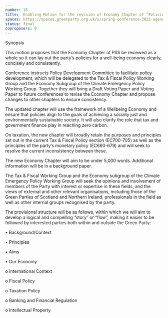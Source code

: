 ```yaml
---
number: 18
title: 	Enabling Motion for the revision of Economy Chapter of ‘Policies for a Sustainable Society’ (PSS)
spaces: https://spaces.greenparty.org.uk/s/spring-conference-2021-agenda-forum2/?contentId=78086
status: final
coproposers: 0
---
```

Synopsis


This motion proposes that the Economy Chapter of PSS be reviewed as a whole so it can lay out the party’s policies for a well-being economy clearly, concisely and consistently.


Conference instructs Policy Development Committee to facilitate policy development, which will be delegated to the Tax & Fiscal Policy Working Group and the Economy Subgroup of the Climate Emergency Policy Working Group. Together they will bring a Draft Voting Paper and Voting Paper to future conferences to revise the Economy Chapter and propose changes to other chapters to ensure consistency.


The updated chapter will use the framework of a Wellbeing Economy and ensure that policies align to the goals of achieving a socially just and environmentally sustainable society. It will also clarify the role that tax and government finance play in reaching zero carbon.


On taxation, the new chapter will broadly retain the purposes and principles set out in the current Tax & Fiscal Policy section (EC700-705) as well as the principles of the party’s monetary policy (EC660-679) and will seek to resolve the current inconsistency between these.


The new Economy Chapter will aim to be under 5,000 words. Additional information will be in a background paper.


The Tax & Fiscal Working Group and the Economy subgroup of the Climate Emergency Policy Working Group will seek the opinions and involvement of members of the Party with interest or expertise in these fields, and the views of external and other relevant organisations, including those of the Green Parties of Scotland and Northern Ireland, professionals in the field as well as other internal groups recognised by the party.


The provisional structure will be as follows, within which we will aim to develop a logical and compelling “story” or “flow”, making it easier to be followed by interested parties both within and outside the Green Party:


•	Background/Context

•	Principles

•	Aims

•	Our Economy

o	International Context

o	Fiscal Policy

o	Taxation Policy

o	Banking and Financial Regulation

o	Intellectual Property
